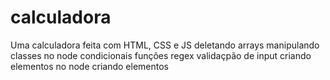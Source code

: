 # calculadora
 


 Uma calculadora feita com HTML, CSS e JS
deletando
arrays
manipulando classes no node
condicionais
funções
regex
validaçpão de input
criando elementos no node
criando elementos
